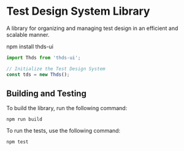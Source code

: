 # Test Design System Library

A library for organizing and managing test design in an efficient and scalable manner.


npm install thds-ui


```javascript
import Thds from 'thds-ui';

// Initialize the Test Design System
const tds = new Thds();
```


## Building and Testing

To build the library, run the following command:
```
npm run build
```

To run the tests, use the following command:

```bash
npm test
```